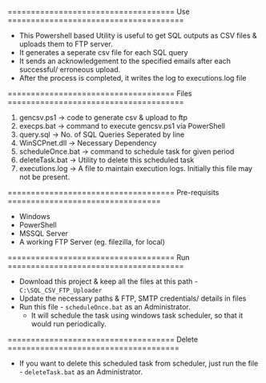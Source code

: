 
==================================== Use ======================================

- This Powershell based Utility is useful to get SQL outputs as CSV files & uploads them to FTP server.
- It generates a seperate csv file for each SQL query
- It sends an acknowledgement to the specified emails after each successful/ erroneous upload.
- After the process is completed, it writes the log to executions.log file

==================================== Files ======================================
1. gencsv.ps1 -> code to generate csv & upload to ftp
2. execps.bat -> command to execute gencsv.ps1 via PowerShell
3. query.sql  -> No. of SQL Queries Seperated by line
4. WinSCPnet.dll    -> Necessary Dependency
5. scheduleOnce.bat -> command to schedule task for given period
6. deleteTask.bat   -> Utility to delete this scheduled task
7. executions.log   -> A file to maintain execution logs. Initially this file may not be present.

==================================== Pre-requisits =================================
- Windows
- PowerShell
- MSSQL Server
- A working FTP Server (eg. filezilla, for local)

==================================== Run ======================================
- Download this project & keep all the files at this path - `C:\SQL_CSV_FTP_Uploader`
- Update the necessary paths & FTP, SMTP credentials/ details in files
- Run this file - `scheduleOnce.bat` as an Administrator.
    - It will schedule the task using windows task scheduler, so that it would run periodically.

==================================== Delete =====================================
- If you want to delete this scheduled task from scheduler, just run the file - `deleteTask.bat` as an Administrator.
